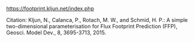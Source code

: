 https://footprint.kljun.net/index.php

Citation: Kljun, N., Calanca, P., Rotach, M. W., and Schmid, H. P.:
A simple two-dimensional parameterisation for Flux Footprint Prediction (FFP), Geosci. Model Dev., 8, 3695-3713, 2015.
